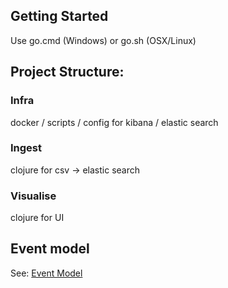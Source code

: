 ## Getting Started

Use go.cmd (Windows) or go.sh (OSX/Linux)

## Project Structure:

### Infra

docker / scripts / config for kibana / elastic search 

### Ingest

clojure for csv -> elastic search

### Visualise

clojure for UI

## Event model

See: [Event Model](event_model.md)